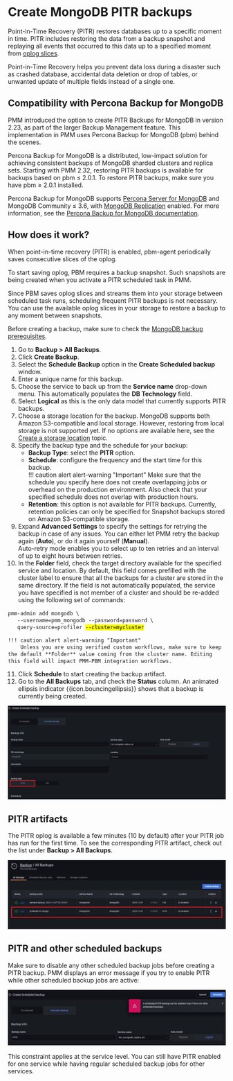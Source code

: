 # Create MongoDB PITR backups

Point-in-Time Recovery (PITR) restores databases up to a specific moment in time. PITR includes restoring the data from a backup snapshot and replaying all events that occurred to this data up to a specified moment from [oplog slices](https://docs.percona.com/percona-backup-mongodb/reference/glossary.html#oplog-slice).

Point-in-Time Recovery helps you prevent data loss during a disaster such as crashed database, accidental data deletion or drop of tables, or unwanted update of multiple fields instead of a single one.

## Compatibility with Percona Backup for MongoDB
PMM introduced the option to create PITR Backups for MongoDB in version 2.23, as part of the larger Backup Management feature. This implementation in PMM uses Percona Backup for MongoDB (pbm) behind the scenes.

Percona Backup for MongoDB is a distributed, low-impact solution for achieving consistent backups of MongoDB sharded clusters and replica sets.
Starting with PMM 2.32, restoring PITR backups is available for backups based on pbm ≤ 2.0.1. To restore PITR backups, make sure you have pbm ≥ 2.0.1 installed.

 Percona Backup for MongoDB supports [Percona Server for MongoDB](https://www.percona.com/software/mongodb/percona-server-for-mongodb) and MongoDB Community ≤ 3.6, with [MongoDB Replication](https://docs.mongodb.com/manual/replication/) enabled. For more information, see the [Percona Backup for MongoDB documentation](https://docs.percona.com/percona-backup-mongodb/installation.html).

## How does it work?

When point-in-time recovery (PITR) is enabled, pbm-agent periodically saves consecutive slices of the oplog.

To start saving oplog, PBM requires a backup snapshot. Such snapshots are being created when you activate a PITR scheduled task in PMM. 

Since PBM saves oplog slices and streams them into your storage between scheduled task runs, scheduling frequent PITR backups is not necessary. 
You can use the available oplog slices in your storage to restore a backup to any moment between snapshots.

Before creating a backup, make sure to check the [MongoDB backup prerequisites](../backup/mongo-prerequisites.md).

1. Go to <i class="uil uil-history"></i> **Backup > All Backups**.
2. Click <i class="uil uil-plus-square"></i> **Create Backup**.
3. Select the **Schedule Backup** option in the **Create Scheduled backup** window.
4. Enter a unique name for this backup.
5. Choose the service to back up from the **Service name** drop-down menu. This automatically populates the **DB Technology** field.
6. Select **Logical** as this is the only data model that currently supports PITR backups.
7. Choose a storage location for the backup. MongoDB supports both Amazon S3-compatible and local storage.
    However, restoring from local storage is not supported yet.
    If no options are available here, see the [Create a storage location](prepare_storage_location.md) topic.
8. Specify the backup type and the schedule for your backup:
    - **Backup Type**: select the  **PITR** option.
    - **Schedule**: configure the frequency and the start time for this backup.  
    !!! caution alert alert-warning "Important"
        Make sure that the schedule you specify here does not create overlapping jobs or overhead on the production environment. Also check that your specified schedule does not overlap with production hours.
    - **Retention**: this option is not available for PITR backups. Currently, retention policies can only be specified for Snapshot backups stored on Amazon S3-compatible storage.
9. Expand **Advanced Settings** to specify the settings for retrying the backup in case of any issues. You can either let PMM retry the backup again (**Auto**), or do it again yourself (**Manual**). <br>
    Auto-retry mode enables you to select up to ten retries and an interval of up to eight hours between retries.<a id="folder-field"></a>
10. In the **Folder** field, check the target directory available for the specified service and location. By default, this field comes prefilled with the cluster label to ensure that all the backups for a cluster are stored in the same directory. If the field is not automatically populated, the service you have specified is not member of a cluster and should be re-added using the following set of commands:
   <pre><code>pmm-admin add mongodb \
   --username=pmm_mongodb --password=password \
   query-source=profiler <mark>--cluster=mycluster</mark></code></pre>
    !!! caution alert alert-warning "Important"
        Unless you are using verified custom workflows, make sure to keep the default **Folder** value coming from the cluster name. Editing this field will impact PMM-PBM integration workflows.
11. Click **Schedule** to start creating the backup artifact.
12. Go to the **All Backups** tab, and check the **Status** column. An animated ellipsis indicator {{icon.bouncingellipsis}} shows that a backup is currently being created.

![!](../../_images/PMM_Backup_Management-MongoDB-PITR-Enable.jpg)


## PITR artifacts

The PITR oplog is available a few minutes (10 by default) after your PITR job has run for the first time. To see the corresponding PITR artifact, check out the list under **Backup > All Backups**.

![!](../../_images/PMM_Backup_Management-MongoDB-PITR-Inventory.jpg)

## PITR and other scheduled backups

Make sure to disable any other scheduled backup jobs before creating a PITR backup. PMM displays an error message if you try to enable PITR while other scheduled backup jobs are active:

![!](../../_images/PMM_Backup_Management-MongoDB-PITR-Enable-Error.jpg)

This constraint applies at the service level. You can still have PITR enabled for one service while having regular scheduled backup jobs for other services.